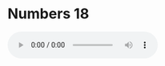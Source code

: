 # Numbers 18

<audio controls>
  <source src="https://openbible.com/audio/hays/BSB_04_Num_018_H.mp3" type="audio/mp3" />
  <a href="https://openbible.com/audio/hays/BSB_04_Num_018_H.mp3" download="https://openbible.com/audio/hays/BSB_04_Num_018_H.mp3">Download MP3 audio</a>.
</audio>

<!--@include: @/bible/translations/bsb/04_num/verses/018.md-->